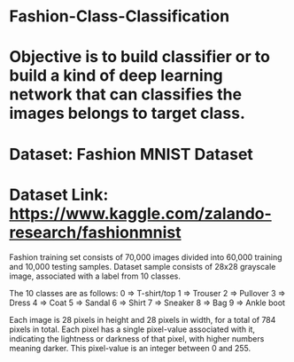 # Fashion-Class-Classification
# Objective is to build classifier or to build a kind of deep learning network that can classifies the images belongs to target class.
# Dataset: Fashion MNIST Dataset
# Dataset Link:   https://www.kaggle.com/zalando-research/fashionmnist


Fashion training set consists of 70,000 images divided into 60,000 training and 10,000 testing samples. Dataset sample consists of 28x28 grayscale image, associated with a label from 10 classes.

The 10 classes are as follows:
0 => T-shirt/top 
1 => Trouser 
2 => Pullover 
3 => Dress 
4 => Coat 
5 => Sandal 
6 => Shirt 
7 => Sneaker 
8 => Bag 
9 => Ankle boot

Each image is 28 pixels in height and 28 pixels in width, for a total of 784 pixels in total. Each pixel has a single pixel-value associated with it, indicating the lightness or darkness of that pixel, with higher numbers meaning darker. This pixel-value is an integer between 0 and 255.

